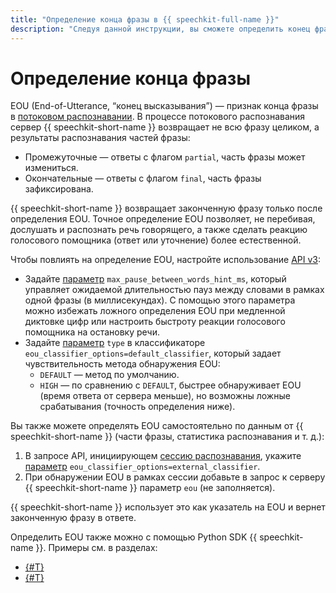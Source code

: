 ```yaml
---
title: "Определение конца фразы в {{ speechkit-full-name }}"
description: "Следуя данной инструкции, вы сможете определить конец фразы." 
---
```


# Определение конца фразы

EOU (End-of-Utterance, <q>конец высказывания</q>) — признак конца фразы в [потоковом распознавании](streaming.md). В процессе потокового распознавания сервер {{ speechkit-short-name }} возвращает не всю фразу целиком, а результаты распознавания частей фразы:

* Промежуточные — ответы с флагом `partial`, часть фразы может измениться.
* Окончательные — ответы с флагом `final`, часть фразы зафиксирована.

{{ speechkit-short-name }} возвращает законченную фразу только после определения EOU. Точное определение EOU позволяет, не перебивая, дослушать и распознать речь говорящего, а также сделать реакцию голосового помощника (ответ или уточнение) более естественной.

Чтобы повлиять на определение EOU, настройте использование [API v3](../stt-v3/api-ref/grpc/):

* Задайте [параметр](../stt-v3/api-ref/grpc/stt_service#DefaultEouClassifier) `max_pause_between_words_hint_ms`, который управляет ожидаемой длительностью пауз между словами в рамках одной фразы (в миллисекундах). С помощью этого параметра можно избежать ложного определения EOU при медленной диктовке цифр или настроить быстроту реакции голосового помощника на остановку речи.
* Задайте [параметр](../stt-v3/api-ref/grpc/stt_service#DefaultEouClassifier) `type` в классификаторе `eou_classifier_options=default_classifier`, который задает чувствительность метода обнаружения EOU:
  * `DEFAULT` — метод по умолчанию.
  * `HIGH` — по сравнению с `DEFAULT`, быстрее обнаруживает EOU (время ответа от сервера меньше), но возможны ложные срабатывания (точность определения ниже).
 
Вы также можете определять EOU самостоятельно по данным от {{ speechkit-short-name }} (части фразы, статистика распознавания и т. д.):
  1. В запросе API, инициирующем [сессию распознавания](streaming.md#requests), укажите [параметр](../stt-v3/api-ref/grpc/stt_service#EouClassifierOptions) `eou_classifier_options=external_classifier`.
  1. При обнаружении EOU в рамках сессии добавьте в запрос к серверу {{ speechkit-short-name }} параметр `eou` (не заполняется).
  
  {{ speechkit-short-name }} использует это как указатель на EOU и вернет законченную фразу в ответе.

Определить EOU также можно с помощью Python SDK {{ speechkit-name }}. Примеры см. в разделах:

* [{#T}](../sdk/python/templates-bvp-bvss.md)
* [{#T}](../sdk/python/templates-bvcc.md)
